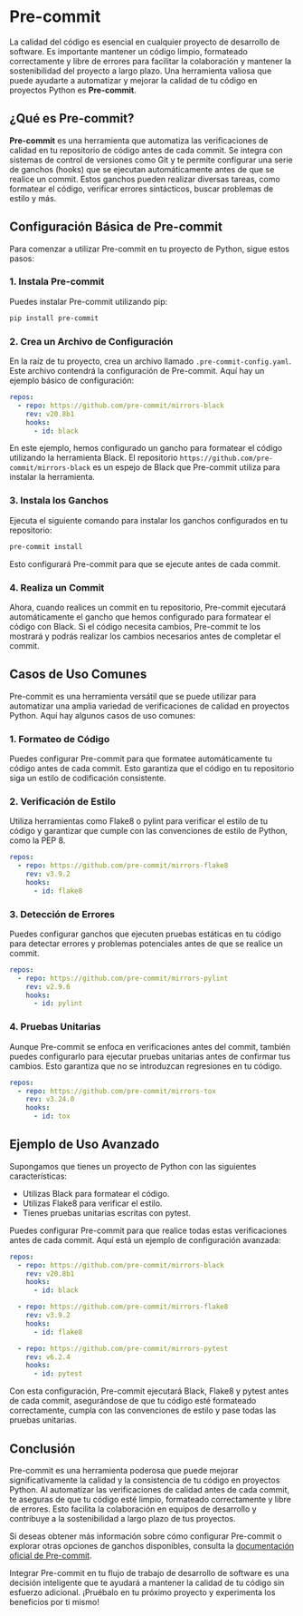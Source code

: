 # Pre-commit

La calidad del código es esencial en cualquier proyecto de desarrollo de software. Es importante mantener un código limpio, formateado correctamente y libre de errores para facilitar la colaboración y mantener la sostenibilidad del proyecto a largo plazo. Una herramienta valiosa que puede ayudarte a automatizar y mejorar la calidad de tu código en proyectos Python es **Pre-commit**.

## ¿Qué es Pre-commit?

**Pre-commit** es una herramienta que automatiza las verificaciones de calidad en tu repositorio de código antes de cada commit. Se integra con sistemas de control de versiones como Git y te permite configurar una serie de ganchos (hooks) que se ejecutan automáticamente antes de que se realice un commit. Estos ganchos pueden realizar diversas tareas, como formatear el código, verificar errores sintácticos, buscar problemas de estilo y más.

## Configuración Básica de Pre-commit

Para comenzar a utilizar Pre-commit en tu proyecto de Python, sigue estos pasos:

### 1. Instala Pre-commit

Puedes instalar Pre-commit utilizando pip:

```bash
pip install pre-commit
```

### 2. Crea un Archivo de Configuración

En la raíz de tu proyecto, crea un archivo llamado `.pre-commit-config.yaml`. Este archivo contendrá la configuración de Pre-commit. Aquí hay un ejemplo básico de configuración:

```yaml
repos:
  - repo: https://github.com/pre-commit/mirrors-black
    rev: v20.8b1
    hooks:
      - id: black
```

En este ejemplo, hemos configurado un gancho para formatear el código utilizando la herramienta Black. El repositorio `https://github.com/pre-commit/mirrors-black` es un espejo de Black que Pre-commit utiliza para instalar la herramienta.

### 3. Instala los Ganchos

Ejecuta el siguiente comando para instalar los ganchos configurados en tu repositorio:

```bash
pre-commit install
```

Esto configurará Pre-commit para que se ejecute antes de cada commit.

### 4. Realiza un Commit

Ahora, cuando realices un commit en tu repositorio, Pre-commit ejecutará automáticamente el gancho que hemos configurado para formatear el código con Black. Si el código necesita cambios, Pre-commit te los mostrará y podrás realizar los cambios necesarios antes de completar el commit.

## Casos de Uso Comunes

Pre-commit es una herramienta versátil que se puede utilizar para automatizar una amplia variedad de verificaciones de calidad en proyectos Python. Aquí hay algunos casos de uso comunes:

### 1. Formateo de Código

Puedes configurar Pre-commit para que formatee automáticamente tu código antes de cada commit. Esto garantiza que el código en tu repositorio siga un estilo de codificación consistente.

### 2. Verificación de Estilo

Utiliza herramientas como Flake8 o pylint para verificar el estilo de tu código y garantizar que cumple con las convenciones de estilo de Python, como la PEP 8.

```yaml
repos:
  - repo: https://github.com/pre-commit/mirrors-flake8
    rev: v3.9.2
    hooks:
      - id: flake8
```

### 3. Detección de Errores

Puedes configurar ganchos que ejecuten pruebas estáticas en tu código para detectar errores y problemas potenciales antes de que se realice un commit.

```yaml
repos:
  - repo: https://github.com/pre-commit/mirrors-pylint
    rev: v2.9.6
    hooks:
      - id: pylint
```

### 4. Pruebas Unitarias

Aunque Pre-commit se enfoca en verificaciones antes del commit, también puedes configurarlo para ejecutar pruebas unitarias antes de confirmar tus cambios. Esto garantiza que no se introduzcan regresiones en tu código.

```yaml
repos:
  - repo: https://github.com/pre-commit/mirrors-tox
    rev: v3.24.0
    hooks:
      - id: tox
```

## Ejemplo de Uso Avanzado

Supongamos que tienes un proyecto de Python con las siguientes características:

- Utilizas Black para formatear el código.
- Utilizas Flake8 para verificar el estilo.
- Tienes pruebas unitarias escritas con pytest.

Puedes configurar Pre-commit para que realice todas estas verificaciones antes de cada commit. Aquí está un ejemplo de configuración avanzada:

```yaml
repos:
  - repo: https://github.com/pre-commit/mirrors-black
    rev: v20.8b1
    hooks:
      - id: black

  - repo: https://github.com/pre-commit/mirrors-flake8
    rev: v3.9.2
    hooks:
      - id: flake8

  - repo: https://github.com/pre-commit/mirrors-pytest
    rev: v6.2.4
    hooks:
      - id: pytest
```

Con esta configuración, Pre-commit ejecutará Black, Flake8 y pytest antes de cada commit, asegurándose de que tu código esté formateado correctamente, cumpla con las convenciones de estilo y pase todas las pruebas unitarias.

## Conclusión

Pre-commit es una herramienta poderosa que puede mejorar significativamente la calidad y la consistencia de tu código en proyectos Python. Al automatizar las verificaciones de calidad antes de cada commit, te aseguras de que tu código esté limpio, formateado correctamente y libre de errores. Esto facilita la colaboración en equipos de desarrollo y contribuye a la sostenibilidad a largo plazo de tus proyectos.

Si deseas obtener más información sobre cómo configurar Pre-commit o explorar otras opciones de ganchos disponibles, consulta la [documentación oficial de Pre-commit](https://pre-commit.com/).

Integrar Pre-commit en tu flujo de trabajo de desarrollo de software es una decisión inteligente que te ayudará a mantener la calidad de tu código sin esfuerzo adicional. ¡Pruébalo en tu próximo proyecto y experimenta los beneficios por ti mismo!